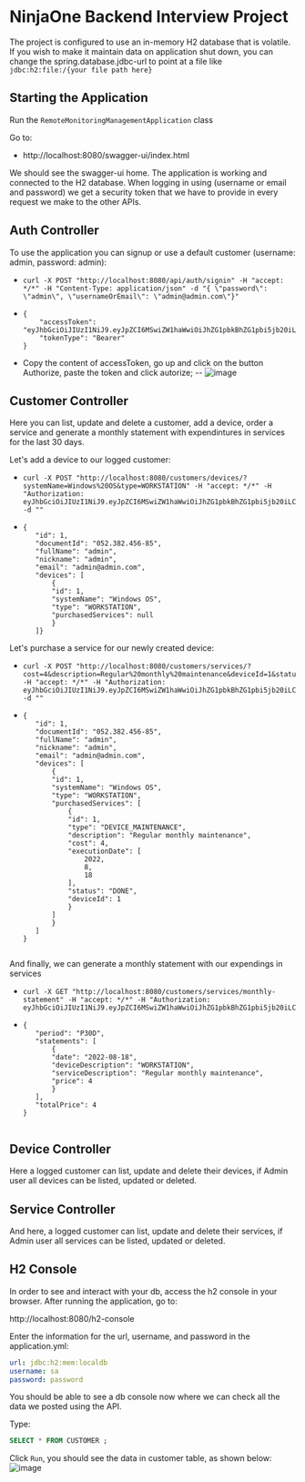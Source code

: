 # NinjaOne Backend Interview Project

The project is configured to use an in-memory H2 database that is volatile. If you wish to make it maintain data on application shut down, you can change the spring.database.jdbc-url to point at a file like `jdbc:h2:file:/{your file path here}`

## Starting the Application

Run the `RemoteMonitoringManagementApplication` class

Go to:
* http://localhost:8080/swagger-ui/index.html

We should see the swagger-ui home. The application is working and connected to the H2 database.
When logging in using (username or email and password) we get a security token that we have to provide in every request we make to the other APIs.

## Auth Controller

To use the application you can signup or use a default customer (username: admin, password: admin):
  * ```
    curl -X POST "http://localhost:8080/api/auth/signin" -H "accept: */*" -H "Content-Type: application/json" -d "{ \"password\": \"admin\", \"usernameOrEmail\": \"admin@admin.com\"}"
    ```
  * ```
    { 
        "accessToken": "eyJhbGciOiJIUzI1NiJ9.eyJpZCI6MSwiZW1haWwiOiJhZG1pbkBhZG1pbi5jb20iLCJ1c2VybmFtZSI6ImFkbWluIiwiaWF0IjoxNjYyOTc5OTk4LCJleHAiOjE2NjMwODc5OTh9.w5uYdH03znfjVzTbYelEBavoEc3RWEmrVmdEiaXmjSA",
        "tokenType": "Bearer"
    }
    ```
  * Copy the content of accessToken, go up and click on the button Authorize, paste the token and click autorize;
    -- ![image](https://user-images.githubusercontent.com/6773754/189639423-1e9047ca-08d2-4555-98af-4436073d232d.png)

## Customer Controller

Here you can list, update and delete a customer, add a device, order a service and generate a monthly statement with expendintures in services for the last 30 days.

Let's add a device to our logged customer:
   * ```
     curl -X POST "http://localhost:8080/customers/devices/?systemName=Windows%20OS&type=WORKSTATION" -H "accept: */*" -H "Authorization: eyJhbGciOiJIUzI1NiJ9.eyJpZCI6MSwiZW1haWwiOiJhZG1pbkBhZG1pbi5jb20iLCJ1c2VybmFtZSI6ImFkbWluIiwiaWF0IjoxNjYyOTc5OTk4LCJleHAiOjE2NjMwODc5OTh9.w5uYdH03znfjVzTbYelEBavoEc3RWEmrVmdEiaXmjSA" -d ""
     ``` 
   * ```
     {
        "id": 1,
        "documentId": "052.382.456-85",
        "fullName": "admin",
        "nickname": "admin",
        "email": "admin@admin.com",
        "devices": [
            {
            "id": 1,
            "systemName": "Windows OS",
            "type": "WORKSTATION",
            "purchasedServices": null
            }
        ]}
     ``` 

Let's purchase a service for our newly created device:
   * ```
     curl -X POST "http://localhost:8080/customers/services/?cost=4&description=Regular%20monthly%20maintenance&deviceId=1&status=DONE&type=DEVICE_MAINTENANCE" -H "accept: */*" -H "Authorization: eyJhbGciOiJIUzI1NiJ9.eyJpZCI6MSwiZW1haWwiOiJhZG1pbkBhZG1pbi5jb20iLCJ1c2VybmFtZSI6ImFkbWluIiwiaWF0IjoxNjYyOTc5OTk4LCJleHAiOjE2NjMwODc5OTh9.w5uYdH03znfjVzTbYelEBavoEc3RWEmrVmdEiaXmjSA" -d ""
     ``` 
   * ```
     {
        "id": 1,
        "documentId": "052.382.456-85",
        "fullName": "admin",
        "nickname": "admin",
        "email": "admin@admin.com",
        "devices": [
            {
            "id": 1,
            "systemName": "Windows OS",
            "type": "WORKSTATION",
            "purchasedServices": [
                {
                "id": 1,
                "type": "DEVICE_MAINTENANCE",
                "description": "Regular monthly maintenance",
                "cost": 4,
                "executionDate": [
                    2022,
                    8,
                    18
                ],
                "status": "DONE",
                "deviceId": 1
                }
            ]
            }
        ]
     } 
    
     ```

And finally, we can generate a monthly statement with our expendings in services
   * ```
     curl -X GET "http://localhost:8080/customers/services/monthly-statement" -H "accept: */*" -H "Authorization: eyJhbGciOiJIUzI1NiJ9.eyJpZCI6MSwiZW1haWwiOiJhZG1pbkBhZG1pbi5jb20iLCJ1c2VybmFtZSI6ImFkbWluIiwiaWF0IjoxNjYyOTc5OTk4LCJleHAiOjE2NjMwODc5OTh9.w5uYdH03znfjVzTbYelEBavoEc3RWEmrVmdEiaXmjSA"
     ``` 
   * ```
     {
        "period": "P30D",
        "statements": [
            {
            "date": "2022-08-18",
            "deviceDescription": "WORKSTATION",
            "serviceDescription": "Regular monthly maintenance",
            "price": 4
            }
        ],
        "totalPrice": 4
     }
    
     ```

## Device Controller

Here a logged customer can list, update and delete their devices, if Admin user all devices can be listed, updated or deleted. 

## Service Controller

And here, a logged customer can list, update and delete their services, if Admin user all services can be listed, updated or deleted. 

## H2 Console 

In order to see and interact with your db, access the h2 console in your browser.
After running the application, go to:

http://localhost:8080/h2-console

Enter the information for the url, username, and password in the application.yml:

```yml
url: jdbc:h2:mem:localdb
username: sa 
password: password
```

You should be able to see a db console now where we can check all the data we posted using the API.

Type:

```sql
SELECT * FROM CUSTOMER ;
````

Click `Run`, you should see the data in customer table, as shown below:
![image](https://user-images.githubusercontent.com/6773754/189649775-29bca52c-9187-443c-a0d6-c704ae14fd53.png)
